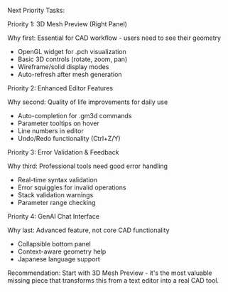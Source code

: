   Next Priority Tasks:

  Priority 1: 3D Mesh Preview (Right Panel)

  Why first: Essential for CAD workflow - users need to see their geometry
  - OpenGL widget for .pch visualization
  - Basic 3D controls (rotate, zoom, pan)
  - Wireframe/solid display modes
  - Auto-refresh after mesh generation

  Priority 2: Enhanced Editor Features

  Why second: Quality of life improvements for daily use
  - Auto-completion for .gm3d commands
  - Parameter tooltips on hover
  - Line numbers in editor
  - Undo/Redo functionality (Ctrl+Z/Y)

  Priority 3: Error Validation & Feedback

  Why third: Professional tools need good error handling
  - Real-time syntax validation
  - Error squiggles for invalid operations
  - Stack validation warnings
  - Parameter range checking

  Priority 4: GenAI Chat Interface

  Why last: Advanced feature, not core CAD functionality
  - Collapsible bottom panel
  - Context-aware geometry help
  - Japanese language support

  Recommendation: Start with 3D Mesh Preview - it's the most valuable missing piece that transforms
  this from a text editor into a real CAD tool.